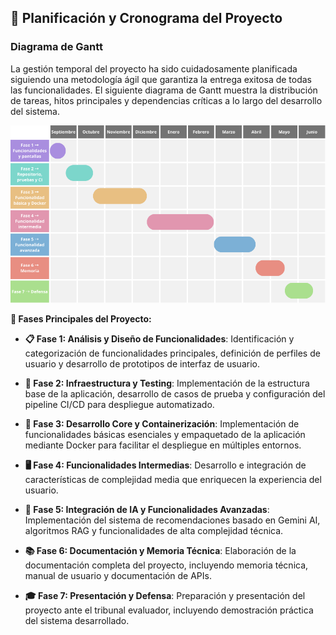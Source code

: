 ## 📅 Planificación y Cronograma del Proyecto

### Diagrama de Gantt

La gestión temporal del proyecto ha sido cuidadosamente planificada siguiendo una metodología ágil que garantiza la entrega exitosa de todas las funcionalidades. El siguiente diagrama de Gantt muestra la distribución de tareas, hitos principales y dependencias críticas a lo largo del desarrollo del sistema.

![Diagrama de Gantt](public/images/readme-images/diagramaGantt.png)

**🎯 Fases Principales del Proyecto:**

- **📋 Fase 1: Análisis y Diseño de Funcionalidades**: Identificación y categorización de funcionalidades principales, definición de perfiles de usuario y desarrollo de prototipos de interfaz de usuario.

- **🔧 Fase 2: Infraestructura y Testing**: Implementación de la estructura base de la aplicación, desarrollo de casos de prueba y configuración del pipeline CI/CD para despliegue automatizado.

- **🐳 Fase 3: Desarrollo Core y Containerización**: Implementación de funcionalidades básicas esenciales y empaquetado de la aplicación mediante Docker para facilitar el despliegue en múltiples entornos.

- **🖥️ Fase 4: Funcionalidades Intermedias**: Desarrollo e integración de características de complejidad media que enriquecen la experiencia del usuario.

- **🤖 Fase 5: Integración de IA y Funcionalidades Avanzadas**: Implementación del sistema de recomendaciones basado en Gemini AI, algoritmos RAG y funcionalidades de alta complejidad técnica.

- **📚 Fase 6: Documentación y Memoria Técnica**: Elaboración de la documentación completa del proyecto, incluyendo memoria técnica, manual de usuario y documentación de APIs.

- **🎓 Fase 7: Presentación y Defensa**: Preparación y presentación del proyecto ante el tribunal evaluador, incluyendo demostración práctica del sistema desarrollado.